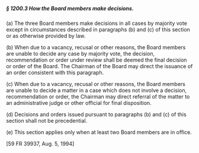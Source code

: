 ##### § 1200.3 How the Board members make decisions. #####

(a) The three Board members make decisions in all cases by majority vote except in circumstances described in paragraphs (b) and (c) of this section or as otherwise provided by law.

(b) When due to a vacancy, recusal or other reasons, the Board members are unable to decide any case by majority vote, the decision, recommendation or order under review shall be deemed the final decision or order of the Board. The Chairman of the Board may direct the issuance of an order consistent with this paragraph.

(c) When due to a vacancy, recusal or other reasons, the Board members are unable to decide a matter in a case which does not involve a decision, recommendation or order, the Chairman may direct referral of the matter to an administrative judge or other official for final disposition.

(d) Decisions and orders issued pursuant to paragraphs (b) and (c) of this section shall not be precedential.

(e) This section applies only when at least two Board members are in office.

[59 FR 39937, Aug. 5, 1994]